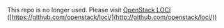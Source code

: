 This repo is no longer used. Please visit [OpenStack LOCI](http://github.com/openstack/loci/) ([https://github.com/openstack/loci/](http://github.com/openstack/loci/))
